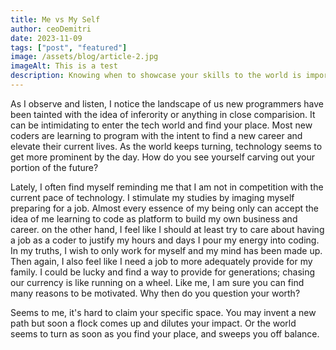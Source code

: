 ```yaml
---
title: Me vs My Self
author: ceoDemitri
date: 2023-11-09
tags: ["post", "featured"]
image: /assets/blog/article-2.jpg
imageAlt: This is a test
description: Knowing when to showcase your skills to the world is important. With all of this success people are having, there must exist a recipe. No matter how hard I work, sometimes a quiver of doubt slips in. 
---
```


As I observe and listen, I notice the landscape of us new programmers have been tainted with the idea of inferority or anything in close comparision. It can be intimidating to enter the tech world and find your place. Most new coders are learning to program with the intent to find a new career and elevate their current lives. As the world keeps turning, technology seems to get more prominent by the day. How do you see yourself carving out your portion of the future?

Lately, I often find myself reminding me that I am not in competition with the current pace of technology. I stimulate my studies by imaging myself preparing for a job. Almost every essence of my being only can accept the idea of me learning to code as platform to build my own business and career. on the other hand, I feel like I should at least try to care about having a job as a coder to justify my hours and days I pour my energy into coding. In my truths, I wish to only work for myself and my mind has been made up. Then again, I also feel like I need a job to more adequately provide for my family. I could be lucky and find a way to provide for generations; chasing our currency is like running on a wheel. Like me, I am sure you can find many reasons to be motivated. Why then do you question your worth? 

Seems to me, it's hard to claim your specific space. You may invent a new path but soon a flock comes up and dilutes your impact. Or the world seems to turn as soon as you find your place, and sweeps you off balance. 